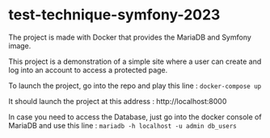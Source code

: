 # test-technique-symfony-2023

The project is made with Docker that provides the MariaDB and Symfony image.

This project is a demonstration of a simple site where a user can create and log into an account to access a protected page.

To launch the project, go into the repo and play this line :
``docker-compose up``

It should launch the project at this address : http://localhost:8000

In case you need to access the Database, just go into the docker console of MariaDB and use this line :
``mariadb -h localhost -u admin db_users`` 